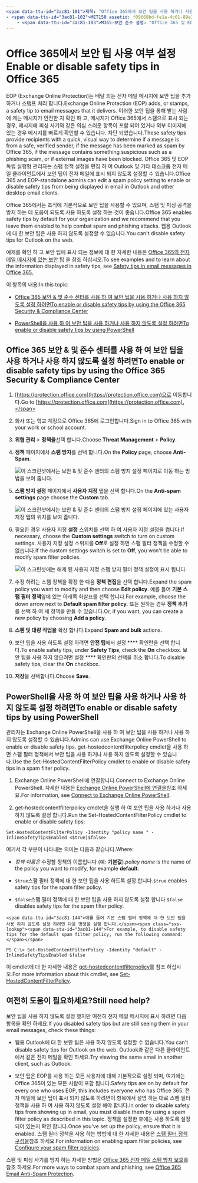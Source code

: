```yaml
---
<span data-ttu-id="3ac81-101">제목: "Office 365에서 보안 팁을 사용 하거나 사용 하지 않도록 설정 합니다." krowley author: kccross: laurawi ms. 날짜: 12/05/2018. 항목: 문서 ms. 서비스: o365-관리 localization_priority: 일반 검색. appverid:</span><span class="sxs-lookup"><span data-stu-id="3ac81-101">title: "Enable or disable safety tips in Office 365" ms.author: krowley author: kccross manager: laurawi ms.date: 12/05/2018 ms.audience: Admin ms.topic: article ms.service: o365-administration localization_priority: Normal search.appverid:</span></span> 
- <span data-ttu-id="3ac81-102">MET150 assetid: f09668bd-fe1a-4c01-89e3-e88c370e66c7. 컬렉션:</span><span class="sxs-lookup"><span data-stu-id="3ac81-102">MET150 ms.assetid: f09668bd-fe1a-4c01-89e3-e88c370e66c7   ms.collection:</span></span>
    - <span data-ttu-id="3ac81-103">M365-보안 준수 설명: "Office 365 및 EOP 관리자에 게 전자 메일 메시지에서 보안 팁을 사용 하 고 사용 하지 않도록 설정 하는 방법을 알려줍니다."</span><span class="sxs-lookup"><span data-stu-id="3ac81-103">M365-security-compliance description: "Tells Office 365 and EOP admins how to enable and disable safety tips in email messages."</span></span>
---
```


# <a name="enable-or-disable-safety-tips-in-office-365"></a><span data-ttu-id="3ac81-104">Office 365에서 보안 팁 사용 여부 설정</span><span class="sxs-lookup"><span data-stu-id="3ac81-104">Enable or disable safety tips in Office 365</span></span>

<span data-ttu-id="3ac81-105">EOP (Exchange Online Protection)는 배달 되는 전자 메일 메시지에 보안 팁을 추가 하거나 스탬프 처리 합니다.</span><span class="sxs-lookup"><span data-stu-id="3ac81-105">Exchange Online Protection (EOP) adds, or stamps, a safety tip to email messages that it delivers.</span></span> <span data-ttu-id="3ac81-106">이러한 보안 팁을 통해 받는 사람에 게는 메시지가 안전한 지 확인 하 고, 메시지가 Office 365에서 스팸으로 표시 되는 경우, 메시지에 피싱 사기와 같은 의심 스러운 항목이 포함 되어 있거나 외부 이미지에 있는 경우 메시지를 빠르게 확인할 수 있습니다. 차단 되었습니다.</span><span class="sxs-lookup"><span data-stu-id="3ac81-106">These safety tips provide recipients with a quick, visual way to determine if a message is from a safe, verified sender, if the message has been marked as spam by Office 365, if the message contains something suspicious such as a phishing scam, or if external images have been blocked.</span></span> <span data-ttu-id="3ac81-107">Office 365 및 EOP 독립 실행형 관리자는 스팸 정책 설정을 편집 하 여 Outlook 및 기타 데스크톱 전자 메일 클라이언트에서 보안 팁이 전자 메일에 표시 되지 않도록 설정할 수 있습니다.</span><span class="sxs-lookup"><span data-stu-id="3ac81-107">Office 365 and EOP-standalone admins can edit a spam policy setting to enable or disable safety tips from being displayed in email in Outlook and other desktop email clients.</span></span> 
  
<span data-ttu-id="3ac81-108">Office 365에서는 조직에 기본적으로 보안 팁을 사용할 수 있으며, 스팸 및 피싱 공격을 방지 하는 데 도움이 되도록 사용 하도록 설정 하는 것이 좋습니다.</span><span class="sxs-lookup"><span data-stu-id="3ac81-108">Office 365 enables safety tips by default for your organization and we recommend that you leave them enabled to help combat spam and phishing attacks.</span></span> <span data-ttu-id="3ac81-109">웹용 Outlook에 대 한 보안 팁은 사용 하지 않도록 설정할 수 없습니다.</span><span class="sxs-lookup"><span data-stu-id="3ac81-109">You can't disable safety tips for Outlook on the web.</span></span>
  
<span data-ttu-id="3ac81-110">예제를 확인 하 고 보안 팁에 표시 되는 정보에 대 한 자세한 내용은 [Office 365의 전자 메일 메시지에 있는 보안 팁](safety-tips-in-office-365.md) 을 참조 하십시오.</span><span class="sxs-lookup"><span data-stu-id="3ac81-110">To see examples and to learn about the information displayed in safety tips, see [Safety tips in email messages in Office 365.](safety-tips-in-office-365.md)</span></span>
  
<span data-ttu-id="3ac81-111">이 항목의 내용:</span><span class="sxs-lookup"><span data-stu-id="3ac81-111">In this topic:</span></span>
  
- [<span data-ttu-id="3ac81-112">Office 365 보안 &amp; 및 준수 센터를 사용 하 여 보안 팁을 사용 하거나 사용 하지 않도록 설정 하려면</span><span class="sxs-lookup"><span data-stu-id="3ac81-112">To enable or disable safety tips by using the Office 365 Security &amp; Compliance Center</span></span>](enable-or-disable-safety-tips.md#SandCCsafetytip)
    
- [<span data-ttu-id="3ac81-113">PowerShell을 사용 하 여 보안 팁을 사용 하거나 사용 하지 않도록 설정 하려면</span><span class="sxs-lookup"><span data-stu-id="3ac81-113">To enable or disable safety tips by using PowerShell</span></span>](enable-or-disable-safety-tips.md#pshellsafetytip)
    
## <a name="to-enable-or-disable-safety-tips-by-using-the-office-365-security-amp-compliance-center"></a><span data-ttu-id="3ac81-114">Office 365 보안 &amp; 및 준수 센터를 사용 하 여 보안 팁을 사용 하거나 사용 하지 않도록 설정 하려면</span><span class="sxs-lookup"><span data-stu-id="3ac81-114">To enable or disable safety tips by using the Office 365 Security &amp; Compliance Center</span></span>
<span data-ttu-id="3ac81-115"><a name="SandCCsafetytip"> </a></span><span class="sxs-lookup"><span data-stu-id="3ac81-115"></span></span>

1. <span data-ttu-id="3ac81-116">[https://protection.office.com](https://protection.office.com)으로 이동합니다.</span><span class="sxs-lookup"><span data-stu-id="3ac81-116">Go to [https://protection.office.com](https://protection.office.com).</span></span>
    
2. <span data-ttu-id="3ac81-117">회사 또는 학교 계정으로 Office 365에 로그인합니다.</span><span class="sxs-lookup"><span data-stu-id="3ac81-117">Sign in to Office 365 with your work or school account.</span></span>
    
3. <span data-ttu-id="3ac81-118">**위협 관리** \> **정책을**선택 합니다.</span><span class="sxs-lookup"><span data-stu-id="3ac81-118">Choose **Threat Management** \> **Policy**.</span></span> 
    
4. <span data-ttu-id="3ac81-119">**정책** 페이지에서 **스팸 방지**를 선택 합니다.</span><span class="sxs-lookup"><span data-stu-id="3ac81-119">On the **Policy** page, choose **Anti-Spam**.</span></span>
    
    ![이 스크린샷에서는 보안 &amp; 및 준수 센터의 스팸 방지 설정 페이지로 이동 하는 방법을 보여 줍니다.](media/b8eb2ee3-2eb1-4ea2-b138-f6d7fb2e23de.png)
  
5. <span data-ttu-id="3ac81-121">**스팸 방지 설정** 페이지에서 **사용자 지정** 탭을 선택 합니다.</span><span class="sxs-lookup"><span data-stu-id="3ac81-121">On the **Anti-spam settings** page choose the **Custom** tab.</span></span> 
    
    ![이 스크린샷에서는 보안 &amp; 및 준수 센터의 스팸 방지 설정 페이지에 있는 사용자 지정 탭의 위치를 보여 줍니다.](media/1d688d23-e6f3-4de5-84a7-e8ce31786193.png)
  
6. <span data-ttu-id="3ac81-123">필요한 경우 사용자 지정 **설정** 스위치를 선택 하 여 사용자 지정 설정을 켭니다.</span><span class="sxs-lookup"><span data-stu-id="3ac81-123">If necessary, choose the **Custom settings** switch to turn on custom settings.</span></span> <span data-ttu-id="3ac81-124">사용자 지정 설정 스위치를 **Off**로 설정 하면 스팸 필터 정책을 수정할 수 없습니다.</span><span class="sxs-lookup"><span data-stu-id="3ac81-124">If the custom settings switch is set to **Off**, you won't be able to modify spam filter policies.</span></span>
    
    ![이 스크린샷에는 해제 된 사용자 지정 스팸 방지 필터 정책 설정이 표시 됩니다.](media/94f900ad-b556-4a31-a3ac-acfcd72e71b8.png)
  
7. <span data-ttu-id="3ac81-126">수정 하려는 스팸 정책을 확장 한 다음 **정책 편집**을 선택 합니다.</span><span class="sxs-lookup"><span data-stu-id="3ac81-126">Expand the spam policy you want to modify and then choose **Edit policy**.</span></span> <span data-ttu-id="3ac81-127">예를 들어 **기본 스팸 필터 정책**옆에 있는 아래쪽 화살표를 선택 합니다.</span><span class="sxs-lookup"><span data-stu-id="3ac81-127">For example, choose the down arrow next to **Default spam filter policy**.</span></span> <span data-ttu-id="3ac81-128">또는 원하는 경우 **정책 추가**를 선택 하 여 새 정책을 만들 수 있습니다.</span><span class="sxs-lookup"><span data-stu-id="3ac81-128">Or, if you want, you can create a new policy by choosing **Add a policy**.</span></span>
    
8. <span data-ttu-id="3ac81-129">**스팸 및 대량 작업을** 확장 합니다.</span><span class="sxs-lookup"><span data-stu-id="3ac81-129">Expand **Spam and bulk** actions.</span></span> 
    
9. <span data-ttu-id="3ac81-130">보안 팁을 사용 하도록 설정 하려면 **안전 팁**에서 설정 \*\*\*\* 확인란을 선택 합니다.</span><span class="sxs-lookup"><span data-stu-id="3ac81-130">To enable safety tips, under **Safety Tips**, check the **On** checkbox.</span></span> <span data-ttu-id="3ac81-131">보안 팁을 사용 하지 않으려면 설정 \*\*\*\* 확인란의 선택을 취소 합니다.</span><span class="sxs-lookup"><span data-stu-id="3ac81-131">To disable safety tips, clear the **On** checkbox.</span></span> 
    
10. <span data-ttu-id="3ac81-132">**저장**을 선택합니다.</span><span class="sxs-lookup"><span data-stu-id="3ac81-132">Choose **Save**.</span></span>
    
## <a name="to-enable-or-disable-safety-tips-by-using-powershell"></a><span data-ttu-id="3ac81-133">PowerShell을 사용 하 여 보안 팁을 사용 하거나 사용 하지 않도록 설정 하려면</span><span class="sxs-lookup"><span data-stu-id="3ac81-133">To enable or disable safety tips by using PowerShell</span></span>
<span data-ttu-id="3ac81-134"><a name="pshellsafetytip"> </a></span><span class="sxs-lookup"><span data-stu-id="3ac81-134"></span></span>

<span data-ttu-id="3ac81-135">관리자는 Exchange Online PowerShell을 사용 하 여 보안 팁을 사용 하거나 사용 하지 않도록 설정할 수 있습니다.</span><span class="sxs-lookup"><span data-stu-id="3ac81-135">Admins can use Exchange Online PowerShell to enable or disable safety tips.</span></span> <span data-ttu-id="3ac81-136">get-hostedcontentfilterpolicy cmdlet을 사용 하면 스팸 필터 정책에서 보안 팁을 사용 하거나 사용 하지 않도록 설정할 수 있습니다.</span><span class="sxs-lookup"><span data-stu-id="3ac81-136">Use the Set-HostedContentFilterPolicy cmdlet to enable or disable safety tips in a spam filter policy.</span></span>
  
1. <span data-ttu-id="3ac81-137">Exchange Online PowerShell에 연결합니다.</span><span class="sxs-lookup"><span data-stu-id="3ac81-137">Connect to Exchange Online PowerShell.</span></span> <span data-ttu-id="3ac81-138">자세한 내용은 [Exchange Online PowerShell에 연결을](http://go.microsoft.com/fwlink/p/?LinkId=396554)참조 하세요.</span><span class="sxs-lookup"><span data-stu-id="3ac81-138">For information, see [Connect to Exchange Online PowerShell](http://go.microsoft.com/fwlink/p/?LinkId=396554).</span></span>
    
2. <span data-ttu-id="3ac81-139">get-hostedcontentfilterpolicy cmdlet을 실행 하 여 보안 팁을 사용 하거나 사용 하지 않도록 설정 합니다.</span><span class="sxs-lookup"><span data-stu-id="3ac81-139">Run the Set-HostedContentFilterPolicy cmdlet to enable or disable safety tips:</span></span>
    
  ```
  Set-HostedContentFilterPolicy -Identity "policy name " -InlineSafetyTipsEnabled <$true|$false>
  ```

<span data-ttu-id="3ac81-140">여기서 각 부분이 나타내는 의미는 다음과 같습니다.</span><span class="sxs-lookup"><span data-stu-id="3ac81-140">Where:</span></span>
    
  -  <span data-ttu-id="3ac81-141">*정책 이름은* 수정할 정책의 이름입니다 (예: **기본값**).</span><span class="sxs-lookup"><span data-stu-id="3ac81-141">*policy name*  is the name of the policy you want to modify, for example **default**.</span></span>
    
  -  <span data-ttu-id="3ac81-142">`$true`스팸 필터 정책에 대 한 보안 팁을 사용 하도록 설정 합니다.</span><span class="sxs-lookup"><span data-stu-id="3ac81-142">`$true` enables safety tips for the spam filter policy.</span></span> 
    
  -  <span data-ttu-id="3ac81-143">`$false`스팸 필터 정책에 대 한 보안 팁을 사용 하지 않도록 설정 합니다.</span><span class="sxs-lookup"><span data-stu-id="3ac81-143">`$false` disables safety tips for the spam filter policy.</span></span> 
    
    <span data-ttu-id="3ac81-144">예를 들어 기본 스팸 필터 정책에 대 한 보안 팁을 사용 하지 않도록 설정 하려면 다음 명령을 실행 합니다.</span><span class="sxs-lookup"><span data-stu-id="3ac81-144">For example, to disable safety tips for the default spam filter policy, run the following command:</span></span>
    
  ```
  PS C:\> Set-HostedContentFilterPolicy -Identity "default" -InlineSafetyTipsEnabled $false
  ```

<span data-ttu-id="3ac81-145">이 cmdlet에 대 한 자세한 내용은 [get-hostedcontentfilterpolicy](https://technet.microsoft.com/library/jj200781.aspx)를 참조 하십시오.</span><span class="sxs-lookup"><span data-stu-id="3ac81-145">For more information about this cmdlet, see [Set-HostedContentFilterPolicy](https://technet.microsoft.com/library/jj200781.aspx).</span></span>
    
## <a name="still-need-help"></a><span data-ttu-id="3ac81-146">여전히 도움이 필요하세요?</span><span class="sxs-lookup"><span data-stu-id="3ac81-146">Still need help?</span></span>
<span data-ttu-id="3ac81-147"><a name="pshellsafetytip"> </a></span><span class="sxs-lookup"><span data-stu-id="3ac81-147"></span></span>

<span data-ttu-id="3ac81-148">보안 팁을 사용 하지 않도록 설정 했지만 여전히 전자 메일 메시지에 표시 하려면 다음 항목을 확인 하세요.</span><span class="sxs-lookup"><span data-stu-id="3ac81-148">If you disabled safety tips but are still seeing them in your email messages, check these things:</span></span>
  
- <span data-ttu-id="3ac81-149">웹용 Outlook에 대 한 보안 팁은 사용 하지 않도록 설정할 수 없습니다.</span><span class="sxs-lookup"><span data-stu-id="3ac81-149">You can't disable safety tips for Outlook on the web.</span></span> <span data-ttu-id="3ac81-150">Outlook과 같은 다른 클라이언트에서 같은 전자 메일을 확인 하세요.</span><span class="sxs-lookup"><span data-stu-id="3ac81-150">Try viewing the same email in another client, such as Outlook.</span></span>
    
- <span data-ttu-id="3ac81-151">보안 팁은 EOP를 사용 하는 모든 사용자에 대해 기본적으로 설정 되며, 여기에는 Office 365이 있는 모든 사람이 포함 됩니다.</span><span class="sxs-lookup"><span data-stu-id="3ac81-151">Safety tips are on by default for every one who uses EOP, this includes everyone who has Office 365.</span></span> <span data-ttu-id="3ac81-152">전자 메일에 보안 팁이 표시 되지 않도록 하려면이 항목에서 설명 하는 대로 스팸 필터 정책을 사용 하 여 사용 하지 않도록 설정 해야 합니다.</span><span class="sxs-lookup"><span data-stu-id="3ac81-152">In order to disable safety tips from showing up in email, you must disable them by using a spam filter policy as described in this topic.</span></span> <span data-ttu-id="3ac81-153">정책을 설정한 후에는 사용 하도록 설정 되어 있는지 확인 합니다.</span><span class="sxs-lookup"><span data-stu-id="3ac81-153">Once you've set up the policy, ensure that it is enabled.</span></span> <span data-ttu-id="3ac81-154">스팸 필터 정책을 사용 하는 방법에 대 한 자세한 내용은 [스팸 필터 정책 구성을](https://technet.microsoft.com/library/jj200684.aspx)참조 하세요.</span><span class="sxs-lookup"><span data-stu-id="3ac81-154">For information on enabling spam filter policies, see [Configure your spam filter policies](https://technet.microsoft.com/library/jj200684.aspx).</span></span>
    
<span data-ttu-id="3ac81-155">스팸 및 피싱 사기를 방지 하는 자세한 방법은 [Office 365 전자 메일 스팸 방지 보호](anti-spam-protection.md)를 참조 하세요.</span><span class="sxs-lookup"><span data-stu-id="3ac81-155">For more ways to combat spam and phishing, see [Office 365 Email Anti-Spam Protection](anti-spam-protection.md).</span></span>
  

